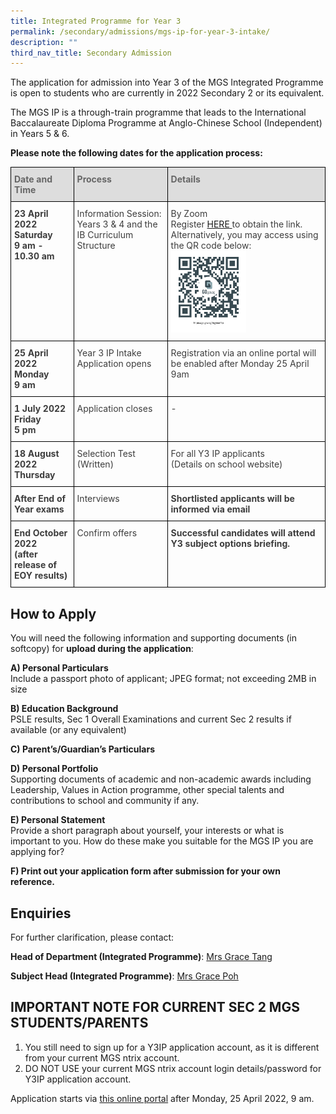 ```yaml
---
title: Integrated Programme for Year 3
permalink: /secondary/admissions/mgs-ip-for-year-3-intake/
description: ""
third_nav_title: Secondary Admission
---
```

The application for admission into Year 3 of the MGS Integrated Programme is open to students who are currently in 2022 Secondary 2 or its equivalent.

The MGS IP is a through-train programme that leads to the International Baccalaureate Diploma Programme at Anglo-Chinese School (Independent) in Years 5 & 6.

**Please note the following dates for the application process:**

<style type="text/css">
.tg {
    border-collapse: collapse;
    border-spacing: 0;
}
.tg td {
    border-color: black;
    border-style: solid;
    border-width: 1px;
    overflow: hidden;
    padding: 10px 5px;
    word-break: normal;
}
.tg th {
    border-color: black;
    border-style: solid;
    border-width: 1px;
    font-weight: normal;
    overflow: hidden;
    padding: 10px 5px;
    word-break: normal;
}
.tg .tg-retb {
	  background-color: #DDD;
    color: #666;
    font-weight: bold;
    text-align: left;
    vertical-align: top
}
.tg .tg-bzr3 {
    color: #3D3D3D;
    font-weight: bold;
    text-align: left;
    vertical-align: top
}
.tg .tg-lc1c {
    color: #3D3D3D;
    text-align: left;
    vertical-align: top
}
</style>
<table class="tg">
  <thead>
    <tr>
			<th class="tg-retb">Date and Time</th>
      <th class="tg-retb">Process</th>
      <th class="tg-retb">Details</th>
    </tr>
  </thead>
  <tbody>
    <tr>
      <td class="tg-bzr3">23 April 2022<br>
        Saturday<br>
        9 am - 10.30 am</td>
      <td class="tg-lc1c">Information Session: Years 3 &amp; 4 and the IB Curriculum Structure</td>
      <td class="tg-lc1c">By Zoom<br>
        Register <a href="https://go.gov.sg/mgyear3ip">HERE</a><a href="https://go.gov.sg/mgyear3ip"> </a>to obtain the link.<br>
        Alternatively, you may access using the QR code below: <br>
        <img src="/images/Secondary/Admissions/dsa-yr3ip-2022-qrcode.png" alt="Secondary/Admissions/dsa-yr3ip-2022-qrcode.png" style="width:50%" ></td>
    </tr>
    <tr>
      <td class="tg-bzr3">25 April 2022<br>
        Monday<br>
        9 am</td>
      <td class="tg-lc1c">Year 3 IP Intake Application opens</td>
      <td class="tg-lc1c">Registration via an online portal will be enabled after Monday 25 April 9am<br></td>
    </tr>
    <tr>
      <td class="tg-bzr3">1 July 2022<br>
        Friday<br>
        5 pm</td>
      <td class="tg-lc1c">Application closes</td>
      <td class="tg-lc1c"> -</td>
    </tr>
    <tr>
      <td class="tg-bzr3">18 August 2022<br>
        Thursday<br></td>
      <td class="tg-lc1c">Selection Test (Written)</td>
      <td class="tg-lc1c">For all Y3 IP applicants<br>
        (Details on school website)<br></td>
    </tr>
    <tr>
      <td class="tg-bzr3">After End of Year exams</td>
      <td class="tg-lc1c">Interviews</td>
      <td class="tg-bzr3">Shortlisted applicants will be informed via email<br></td>
    </tr>
    <tr>
      <td class="tg-bzr3">End October 2022<br>
        (after release of EOY results)</td>
      <td class="tg-lc1c">Confirm offers<br></td>
      <td class="tg-bzr3">Successful candidates will attend Y3 subject options briefing.</td>
    </tr>
  </tbody>
</table>


## How to Apply


You will need the following information and supporting documents (in softcopy) for **upload during the application**:

  

**A) Personal Particulars** <br>
Include a passport photo of applicant; JPEG format; not exceeding 2MB in size

  

**B) Education Background** <br>
PSLE results, Sec 1 Overall Examinations and current Sec 2 results if available (or any equivalent)

  

**C) Parent’s/Guardian’s Particulars**

  

**D) Personal Portfolio** <br>
Supporting documents of academic and non-academic awards including Leadership, Values in Action programme, other special talents and contributions to school and community if any.

  

**E) Personal Statement** <br>
Provide a short paragraph about yourself, your interests or what is important to you. How do these make you suitable for the MGS IP you are applying for?

 
**F) Print out your application form after submission for your own reference.**


## Enquiries

For further clarification, please contact:  
  
**Head of Department (Integrated Programme)**: [Mrs Grace Tang](tang_lyn_lyn@schools.gov.sg)

**Subject Head  (Integrated Programme)**: [Mrs Grace Poh](mailto:grace_poh@schools.gov.sg)


## IMPORTANT NOTE FOR CURRENT SEC 2 MGS STUDENTS/PARENTS


1.  You still need to sign up for a Y3IP application account, as it is different from your current MGS ntrix account.
2.  DO NOT USE your current MGS ntrix account login details/password for Y3IP application account.  
    

Application starts via [this online portal](https://mgs.ntrix.sg/schooladmission/index_applicant.aspx) after Monday, 25 April 2022, 9 am.
